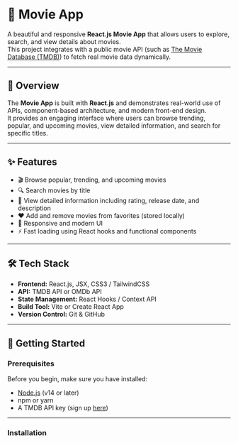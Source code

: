 # 🎥 Movie App

A beautiful and responsive **React.js Movie App** that allows users to explore, search, and view details about movies.  
This project integrates with a public movie API (such as [The Movie Database (TMDB)](https://www.themoviedb.org/)) to fetch real movie data dynamically.

---

## 🧭 Overview
The **Movie App** is built with **React.js** and demonstrates real-world use of APIs, component-based architecture, and modern front-end design.  
It provides an engaging interface where users can browse trending, popular, and upcoming movies, view detailed information, and search for specific titles.

---

## ✨ Features
- 🎬 Browse popular, trending, and upcoming movies  
- 🔍 Search movies by title  
- 🧾 View detailed information including rating, release date, and description  
- ❤️ Add and remove movies from favorites (stored locally)  
- 🌙 Responsive and modern UI  
- ⚡ Fast loading using React hooks and functional components  

---

## 🛠 Tech Stack
- **Frontend:** React.js, JSX, CSS3 / TailwindCSS  
- **API:** TMDB API or OMDb API  
- **State Management:** React Hooks / Context API  
- **Build Tool:** Vite or Create React App  
- **Version Control:** Git & GitHub  

---

## 🚀 Getting Started

### Prerequisites
Before you begin, make sure you have installed:
- [Node.js](https://nodejs.org/) (v14 or later)
- npm or yarn
- A TMDB API key (sign up [here](https://www.themoviedb.org/documentation/api))

---

### Installation

